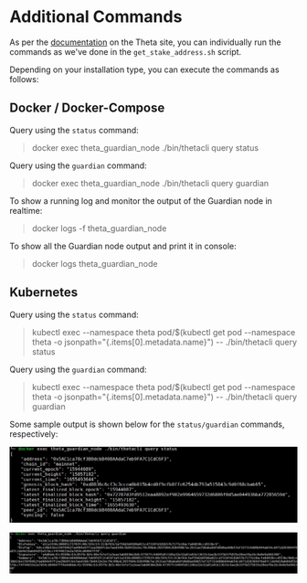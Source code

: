 # Additional Commands

As per the [documentation](https://docs.thetatoken.org/docs/running-a-guardian-node-through-command-line#2-launch-the-guardian-node) on the Theta site, you can individually run the commands as we've done in the `get_stake_address.sh` script.

Depending on your installation type, you can execute the commands as follows:

## Docker / Docker-Compose

Query using the `status` command:
> docker exec theta_guardian_node ./bin/thetacli query status

Query using the `guardian` command:
> docker exec theta_guardian_node ./bin/thetacli query guardian

To show a running log and monitor the output of the Guardian node in realtime:

>docker logs -f theta_guardian_node

To show all the Guardian node output and print it in console:
>docker logs theta_guardian_node

## Kubernetes

Query using the `status` command:
> kubectl exec --namespace theta pod/$(kubectl get pod --namespace theta -o jsonpath="{.items[0].metadata.name}") -- ./bin/thetacli query status

Query using the `guardian` command:
> kubectl exec --namespace theta pod/$(kubectl get pod --namespace theta -o jsonpath="{.items[0].metadata.name}") -- ./bin/thetacli query guardian

Some sample output is shown below for the `status/guardian` commands, respectively:

![CLI Query Guardian Command](./images/guardian_cmd_status_output.png)

![CLI Query Guardian Status](./images/guardian_cmd_guardian_output.png)